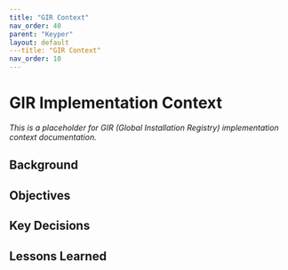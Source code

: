 ```yaml
---
title: "GIR Context"
nav_order: 40
parent: "Keyper"
layout: default
---title: "GIR Context"
nav_order: 10
---
```


# GIR Implementation Context

*This is a placeholder for GIR (Global Installation Registry) implementation context documentation.*

## Background

## Objectives

## Key Decisions

## Lessons Learned
